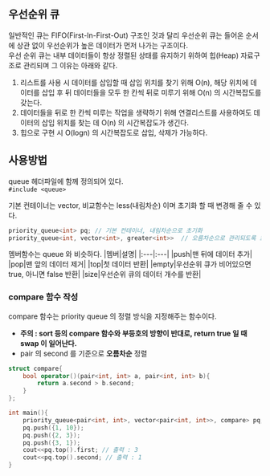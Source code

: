 ## 우선순위 큐  
일반적인 큐는 FIFO(First-In-First-Out) 구조인 것과 달리 우선순위 큐는 들어온 순서에 상관 없이 우선순위가 높은 데이터가 먼저 나가는 구조이다.  
우선 순위 큐는 내부 데이터들이 항상 정렬된 상태를 유지하기 위하여 힙(Heap) 자료구조로 관리되며 그 이유는 아래와 같다.  
1. 리스트를 사용 시 데이터를 삽입할 때 삽입 위치를 찾기 위해 O(n), 해당 위치에 데이터를 삽입 후 뒤 데이터들을 모두 한 칸씩 뒤로 미루기 위해 O(n) 의 시간복잡도를 갖는다.
2. 데이터들을 뒤로 한 칸씩 미루는 작업을 생략하기 위해 연결리스트를 사용하여도 데이터의 삽입 위치를 찾는 데 O(n) 의 시간복잡도가 생긴다.
3. 힙으로 구현 시 O(logn) 의 시간복잡도로 삽입, 삭제가 가능하다.  


## 사용방법  
queue 헤더파일에 함께 정의되어 있다.  
`#include <queue>`

기본 컨테이너는 vector, 비교함수는 less(내림차순) 이며 초기화 할 때 변경해 줄 수 있다.  
```c++
priority_queue<int> pq; // 기본 컨테이너, 내림차순으로 초기화  
priority_queue<int, vector<int>, greater<int>>  // 오름차순으로 관리되도록 초기화  
```

멤버함수는 queue 와 비슷하다.
|멤버|설명|
|:---|:---|
|push|맨 뒤에 데이터 추가|
|pop|맨 앞의 데이터 제거|
|top|첫 데이터 반환|
|empty|우선순위 큐가 비어있으면 true, 아니면 false 반환|
|size|우선순위 큐의 데이터 개수를 반환|


### compare 함수 작성
compare 함수는 priority queue 의 정렬 방식을 지정해주는 함수이다.
- **주의 : sort 등의 compare 함수와 부등호의 방향이 반대로, return true 일 때 swap 이 일어난다.**
- pair 의 second 를 기준으로 **오름차순** 정렬
```c++
struct compare{
    bool operator()(pair<int, int> a, pair<int, int> b){
        return a.second > b.second;
    }
};

int main(){
    priority_queue<pair<int, int>, vector<pair<int, int>>, compare> pq;
    pq.push({1, 10});
    pq.push({2, 3});
    pq.push({3, 1});
    cout<<pq.top().first; // 출력 : 3
    cout<<pq.top().second; // 출력 : 1
}
```
